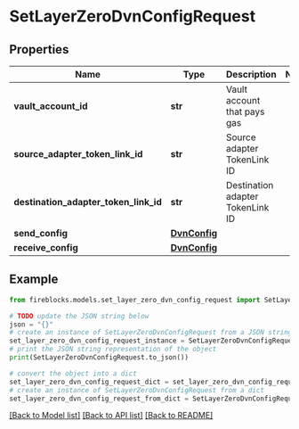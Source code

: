 # SetLayerZeroDvnConfigRequest


## Properties

Name | Type | Description | Notes
------------ | ------------- | ------------- | -------------
**vault_account_id** | **str** | Vault account that pays gas | 
**source_adapter_token_link_id** | **str** | Source adapter TokenLink ID | 
**destination_adapter_token_link_id** | **str** | Destination adapter TokenLink ID | 
**send_config** | [**DvnConfig**](DvnConfig.md) |  | 
**receive_config** | [**DvnConfig**](DvnConfig.md) |  | 

## Example

```python
from fireblocks.models.set_layer_zero_dvn_config_request import SetLayerZeroDvnConfigRequest

# TODO update the JSON string below
json = "{}"
# create an instance of SetLayerZeroDvnConfigRequest from a JSON string
set_layer_zero_dvn_config_request_instance = SetLayerZeroDvnConfigRequest.from_json(json)
# print the JSON string representation of the object
print(SetLayerZeroDvnConfigRequest.to_json())

# convert the object into a dict
set_layer_zero_dvn_config_request_dict = set_layer_zero_dvn_config_request_instance.to_dict()
# create an instance of SetLayerZeroDvnConfigRequest from a dict
set_layer_zero_dvn_config_request_from_dict = SetLayerZeroDvnConfigRequest.from_dict(set_layer_zero_dvn_config_request_dict)
```
[[Back to Model list]](../README.md#documentation-for-models) [[Back to API list]](../README.md#documentation-for-api-endpoints) [[Back to README]](../README.md)


